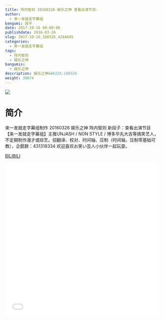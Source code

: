 ```yaml
---
title: 阵内智则 20160326 娱乐之神 查看出演节目-
author: 
  - 来一发就走字幕组
bangumi: 段子
date: 2017-10-16 00:00:00
publishdate: 2016-03-26
slug: 2017-10-16_160326_4284645
categories: 
  - 来一发就走字幕组
tags: 
  - 阵内智则
  - 娱乐之神
bangumis: 
  - 娱乐之神
description: 娱乐之神&#8226;160326
weight: 39674
---
```


![](https://i.imgur.com/5mLTXtM.jpg)

# 简介  
来一发就走字幕组制作 20160326 娱乐之神 阵内智则 新段子：查看出演节目 【来一发就走字幕组】主推UNJASH / NON STYLE / 博多华丸大吉等搞笑艺人，不定期制作漫才或综艺。招翻译、校对、时间轴、压制（时间轴，压制零基础可教），企鹅群：431318334 欢迎喜欢お笑い芸人小伙伴一起玩耍。

  [BILIBILI](https://www.bilibili.com/video/av4284645/)


<div class="vcontainer">  <iframe class='video' src="//www.bilibili.com/html/html5player.html?cid=6928963&aid=4284645" width="100%" height="500" frameborder="0" allowfullscreen="allowfullscreen"></iframe></div>
